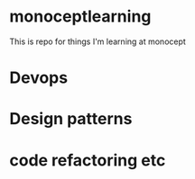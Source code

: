 # monoceptlearning
This is repo for things I'm learning at monocept 
# Devops
# Design patterns
# code refactoring etc
